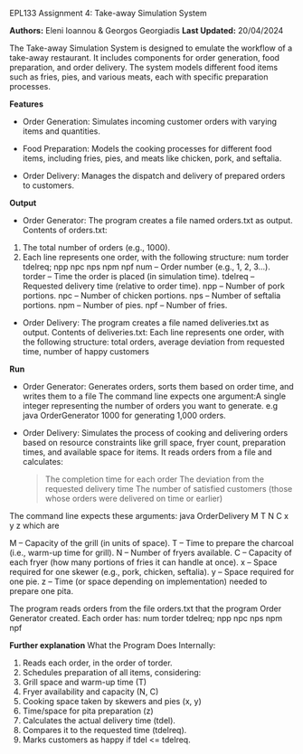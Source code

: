 EPL133 Assignment 4: Take-away Simulation System

**Authors:** Eleni Ioannou & Georgos Georgiadis 
**Last Updated:** 20/04/2024 

The Take-away Simulation System is designed to emulate the workflow of a take-away restaurant. 
It includes components for order generation, food preparation, and order delivery. 
The system models different food items such as fries, pies, and various meats, each with specific preparation processes.


**Features**

- Order Generation:
  Simulates incoming customer orders with varying items and quantities.

- Food Preparation:
  Models the cooking processes for different food items, including fries, pies, and meats like chicken, pork, and seftalia.

- Order Delivery:
  Manages the dispatch and delivery of prepared orders to customers.


**Output**
- Order Generator: The program creates a file named orders.txt as output.
Contents of orders.txt:
1. The total number of orders (e.g., 1000).
2. Each line represents one order, with the following structure: num torder tdelreq; npp npc nps npm npf
  num – Order number (e.g., 1, 2, 3...).
  torder – Time the order is placed (in simulation time).
  tdelreq – Requested delivery time (relative to order time).
  npp – Number of pork portions.
  npc – Number of chicken portions.
  nps – Number of seftalia portions.
  npm – Number of pies.
  npf – Number of fries.

- Order Delivery: The program creates a file named deliveries.txt as output.
Contents of deliveries.txt:
Each line represents one order, with the following structure: total orders, average deviation from requested time, number of happy customers

**Run**
- Order Generator: Generates orders, sorts them based on order time, and writes them to a file
The command line expects one argument:A single integer representing the number of orders you want to generate.
e.g java OrderGenerator 1000 for generating 1,000 orders.

- Order Delivery: Simulates the process of cooking and delivering orders based on resource constraints like grill space, fryer count, preparation times, and available space for items. It reads orders from a file and calculates:
  > The completion time for each order
  > The deviation from the requested delivery time
  > The number of satisfied customers (those whose orders were delivered on time or earlier)

The command line expects these arguments:
java OrderDelivery M T N C x y z which are

M – Capacity of the grill (in units of space).
T – Time to prepare the charcoal (i.e., warm-up time for grill).
N – Number of fryers available.
C – Capacity of each fryer (how many portions of fries it can handle at once).
x – Space required for one skewer (e.g., pork, chicken, seftalia).
y – Space required for one pie.
z – Time (or space depending on implementation) needed to prepare one pita.

The program reads orders from the file orders.txt that the program Order Generator created.
Each order has: num torder tdelreq; npp npc nps npm npf

**Further explanation**
What the Program Does Internally:
1. Reads each order, in the order of torder.
2. Schedules preparation of all items, considering:
3. Grill space and warm-up time (T)
4. Fryer availability and capacity (N, C)
5. Cooking space taken by skewers and pies (x, y)
6. Time/space for pita preparation (z)
7. Calculates the actual delivery time (tdel).
8. Compares it to the requested time (tdelreq).
9. Marks customers as happy if tdel <= tdelreq.




